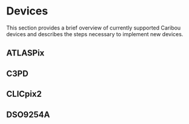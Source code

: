 # Devices

This section provides a brief overview of currently supported Caribou devices and describes the steps necessary to implement new devices.

## ATLASPix

## C3PD

## CLICpix2

## DSO9254A
